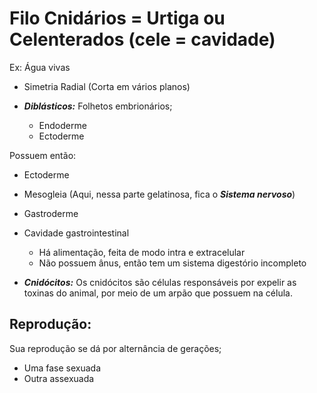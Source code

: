 # Filo Cnidários = Urtiga ou Celenterados (cele = cavidade)

Ex: Água vivas

- Simetria Radial (Corta em vários planos)

- ***Diblásticos:*** Folhetos embrionários; 
	- Endoderme
	- Ectoderme

Possuem então:

- Ectoderme

- Mesogleia (Aqui, nessa parte gelatinosa, fica o ***Sistema nervoso***)

- Gastroderme  

- Cavidade gastrointestinal
	- Há alimentação, feita de modo intra e extracelular
	- Não possuem ânus, então tem um sistema digestório incompleto 

- ***Cnidócitos:*** 
	Os cnidócitos são células responsáveis por expelir as toxinas do animal, por meio de um arpão que possuem na célula. 


## Reprodução:

Sua reprodução se dá por alternância de gerações; 
- Uma fase sexuada
- Outra assexuada 

